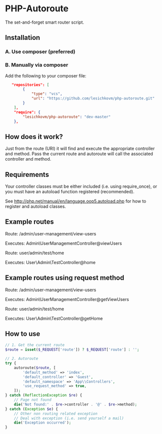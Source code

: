 # PHP-Autoroute

The set-and-forget smart router script.

## Installation ##

### A. Use composer (preferred) ###

### B. Manually via composer ###

Add the following to your composer file:

```json
   "repositories": [
        {
            "type": "vcs",
            "url": "https://github.com/lesichkovm/php-autoroute.git"
        }
    ],
    "require": {
        "lesichkovm/php-autoroute": "dev-master"
    },
```

## How does it work?
Just from the route (URI) it will find and execute the appropriate controller and method. Pass the current route and autoroute will call the associated controller and method.

## Requirements
Your controller classes must be either included (i.e. using require_once), or you must have an autoload function registered (recommended). 

See http://php.net/manual/en/language.oop5.autoload.php for how to register and autoload classes.

## Example routes

Route: /admin/user-management/view-users

Executes: Admin\UserManagementController@viewUsers

Route: user/admin/test/home

Executes: User\Admin\TestController@home

## Example routes using request method

Route: /admin/user-management/view-users

Executes: Admin\UserManagementController@getViewUsers


Route: user/admin/test/home

Executes: User\Admin\TestController@getHome

## How to use

```php
// 1. Get the current route
$route = isset($_REQUEST['route']) ? $_REQUEST['route'] : '';

// 2. Autoroute
try {
    autoroute($route, [
        'default_method' => 'index',
        'default_controller' => 'Guest',
        'default_namespace' => 'App\\Controllers',
        'use_request_method' => true,
    ]);
} catch (ReflectionException $re) {
    // Page not found
    die('Not found:' . $re->controller . '@' . $re->method);
} catch (Exception $e) {
    // Other non routing related exception
    // Deal with exception (i.e. send yourself a mail)
    die('Exception occurred');
}
```

